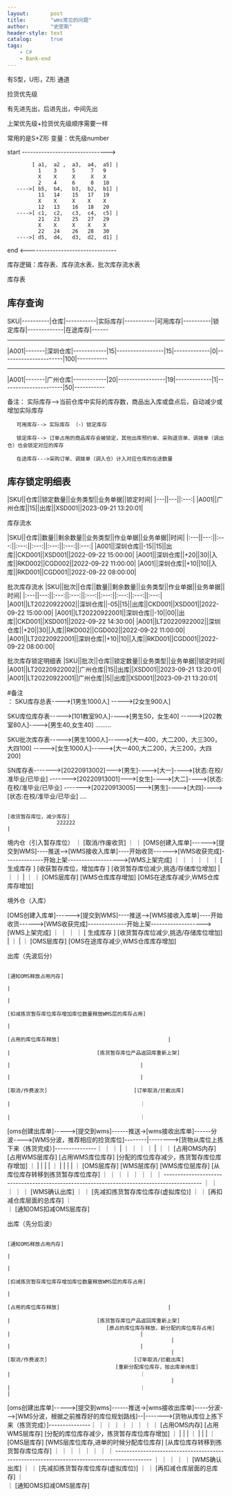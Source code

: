 ```yaml
---
layout:       post
title:        "wms常见的问题"
author:       "史密斯"
header-style: text
catalog:      true
tags:
    - C#
    - Bank-end
---
```


有S型，U形，Z形 通道

捡货优先级

有先进先出，后进先出，中间先出


上架优先级+捡货优先级顺序需要一样

常用的是S+Z形
变量：优先级number

start ------------------------------->

            [ a1,  a2 ,  a3,  a4,  a5] |
              1    3     5     7   9
              X    X     X     X   X
              2    4     6     8   10
       ---->[ b5,  b4,   b3,  b2,  b1] |
              11   14    15   17   19
              X    X     X    X    X
              12   13    16   18   20
       ---->[ c1,  c2,   c3,  c4,  c5] |
              21   23    25   27   29
              X    X     X    X    X
              22   24    26   28   30
       ---->[ d5,  d4,   d3,  d2,  d1] |
       
   end <--------------------------------


   
库存逻辑：库存表、库存流水表、批次库存流水表



库存表

库存查询
------

SKU|----------|仓库|-----------|实际库存|-----------|可用库存|----------|锁定库存|-------------|在途库存|------

---------------------------------------------------------------------------------------------------------

|A001|-------|深圳仓库|------------|15|-----------------|15|-------------|0|----------------------|100|-----------

---------------------------------------------------------------------------------------------------------

|A001|-------|广州仓库|------------|20|-----------------|19|-------------|1|----------------------|50|-----------

备注：  实际库存-->当前仓库中实际的库存数，商品出入库或盘点后，自动减少或增加实际库存


       可用库存--> 实际库存 （-）锁定库存

       锁定库存--> 订单占用的商品库存会被锁定，其他出库预约单、采购退货单、调拨单（调出仓）也会锁定对应的库存

       在途库存--->采购订单、调拨单（调入仓）计入对应仓库的在途数量








库存锁定明细表
-----------


|SKU||仓库||锁定数量||业务类型||业务单据||锁定时间|
|---||---||:---:|
|A001||广州仓库||15||出库||XSD001||2023-09-21 13:20:01|






库存流水

|SKU||仓库||数量||剩余数量||业务类型||作业单据||业务单据||时间|
|:---||---:||:---:||:---:||:---:||:---:||:---:||:---:|
|A001||深圳仓库||-15||15||出库||CKD001||XSD001||2022-09-22 15:00:00|
|A001||深圳仓库||+20||30||入库||RKD002||CGD002||2022-09-22 11:00:00|
|A001||深圳仓库||+10||10||入库||RKD001||CGD001||2022-09-22 08:00:00|




批次库存流水
|SKU||批次||仓库||数量||剩余数量||业务类型||作业单据||业务单据||时间|
|:---||---:||:---:||:---:||:---:||:---:||:---:||:---:||:---:|
|A001||LT20220922002||深圳仓库||-05||15||出库||CKD001||XSD001||2022-09-22 15:00:00|
|A001||LT20220922001||深圳仓库||-10||00||出库||CKD001||XSD001||2022-09-22 14:30:00|
|A001||LT20220922002||深圳仓库||+20||30||入库||RKD002||CGD002||2022-09-22 11:00:00|
|A001||LT20220922001||深圳仓库||+10||10||入库||RKD001||CGD001||2022-09-22 08:00:00|






批次库存锁定明细表
|SKU||批次||仓库||锁定数量||业务类型||业务单据||锁定时间|
|A001||LT20220922002||广州仓库||15||出库||XSD001||2023-09-21 13:20:01|
|A001||LT20220922001||广州仓库||5||出库||XSD001||2023-09-21 13:20:01|



  

#备注  
：
 SKU库存总表---->[1男生1000人]
          ----->[2女生900人] 

          

SKU库位库存表----->[101教室90人]---->[男生50，女生40]
           ----->[202教室80人]---->[男生40,女生40]
           .........


SKU批次库存表----->[男生1000人]----->[大一400，大二200，大三300，大四100]
           ----->[女生1000人]----->[大一400,大二200，大三200，大四200]



SN库存表------->[20220913002]--->[男生]---->[大一]---->[状态:在校/准毕业/已毕业]
   ------->[20220913001]--->[女生]---->[大二]---->[状态:在校/准毕业/已毕业]
   ------->[20220913005]--->[男生]---->[大四]---->[状态:在校/准毕业/已毕业]
   ....

       
                                                                                [收货暂存库位，减少库存]
                    222222                                                               |
境内仓（引入暂存库位）                                                                       ｜
                                                                                    [取消/作废收货] 
                                                                                          ｜
                                                                                          ｜ 
[OMS创建入库单]------>[提交到WMS]----推送-->[WMS接收入库单]----开始收货------>[WMS收获完成]--------------开始上架------------------->[WMS上架完成]
                ｜                                                           ｜                                                  ｜
                ｜                                                           ｜                                                  ｜
            [ 生成库存 ]                                            [收获暂存库位，增加库存 ]                                [收货暂存库位减少,挑选/存储库位增加]
                |                                                            ｜                                                  ｜
                |                                                            ｜                                                  ｜
            [OMS层库存]                                                 [WMS仓库库存增加]                                   [OMS在途库存减少,WMS仓库库存增加]








境外仓（入库）


[OMS创建入库单]------>[提交到WMS]----推送-->[WMS接收入库单]----开始收货------>[WMS收获完成]--------------开始上架------------------->[WMS上架完成]
                ｜                                                                                                               ｜
                ｜                                                                                                               ｜
            [ 生成库存 ]                                                                                            [收货暂存库位减少,挑选/存储库位增加]
                |                                                                                                                ｜
                |                                                                                                                ｜
            [OMS层库存]                                                                                             [OMS在途库存减少,WMS仓库库存增加]

















出库（先波后分）
                                                                                                                                              

                                                                                                                                          [通知OMS释放占用内存]
                                                                                                                                                |
                                                                                                                                                |
                                                                                                                     [扣减拣货暂存库位库存增加库位数量释放WMS层的库存占用]
                                                                                                                                                |
                                                                                            [占用的库位库存释放]                                   |
                                                                                                     |                            [拣货暂存库位产品返回库重新上架]
                                                                                                     |                                          |
                                                                                                     |                                          |
                                                                                                [取消/作费波次]                            [订单取消/拦截出库]
                                                                                                     |                                          ｜
                                                                                                     |                                          ｜                                 
[oms创建出库单]----->[提交到wms]------推送->[wms接收出库单]------分波---->[WMS分波，推荐相应的捡货库位]--------|-------->[货物从库位上拣下来（拣货完成）]---------------｜
     ｜                                        ｜                             |                                         ｜                                ｜
     ｜                                        ｜                             |                                         ｜                                ｜
[占用OMS内存]                              [占用WMS层库存]                 [占用WMS库位库存]                 [分配的库位库存减少，拣货暂存库位库存增加]              ｜
     |                                         |                             |                                          |                                ｜
     |                                         |                             |                                          |                                ｜
[OMS层库存]                                 [WMS层库存]                    [WMS库位层库存]                 [从库位库存转移到拣货暂存库位库存]                     ｜
                                                                                                                                                         ｜
                                                                                                                                                         ｜
                                                                                                                                                         ｜
                                                                                                                                                         ｜
                                                                                                                                                         ｜                                                                                                                                                                ｜
                                                                                                                                                         ｜
                                                               -------------------------------------------------------------------------------------------
                                                              ｜
                                                              ｜
                                                              ｜
                                                              ｜
                                                              ｜
                                                         [WMS确认出库]
                                                              ｜
                                                              ｜
                                                    [先减扣拣货暂存库位库存(虚拟库位)]
                                                              ｜
                                                              ｜
                                                     [再扣减仓库层面的总库存]
                                                              ｜     
                                                              ｜
                                                     [通知OMS扣减OMS层库存]






























出库（先分后波）
                                                                                                                                              

                                                                                                                                          [通知OMS释放占用内存]
                                                                                                                                                |
                                                                                                                                                |
                                                                                                                     [扣减拣货暂存库位库存增加库位数量释放WMS层的库存占用]
                                                                                                                                                |
                                                                                            [占用的库位库存释放]                                   |
                                                                                                     |                            [拣货暂存库位产品返回库重新上架]
                                    [原占的库位库存释放，新分配的库位库存占用]                              |                                          |
                                                         |                                           |                                          |
                                                         |                                       [取消/作费波次]                            [订单取消/拦截出库]
                                       [重新分配库位库存，按出库单纬度]                                   |                                          ｜
                                                         |                                           |                                          ｜                                                                         |                 
[oms创建出库单]----->[提交到wms]------推送->[wms接收出库单]-----分波--->[WMS分波，根据之前推荐好的库位规划路线]--|------->[货物从库位上拣下来（拣货完成）]---------------｜
     ｜                                        ｜                                                                       ｜                                ｜
     ｜                                        ｜                                                                       ｜                                ｜
[占用OMS内存]                              [占用WMS层库存]                                                 [分配的库位库存减少，拣货暂存库位库存增加]              ｜
     |                                         |                                                                        |                                ｜
     |                                         |                                                                        |                                ｜
[OMS层库存]                  [WMS层库位库存,进单的时候分配库位库存]                                           [从库位库存转移到拣货暂存库位库存]                     ｜
                                                                                                                                                         ｜
                                                                                                                                                         ｜
                                                                                                                                                         ｜
                                                                                                                                                         ｜
                                                                                                                                                         ｜                                                                                                                                                                ｜
                                                                                                                                                         ｜
                                                               -------------------------------------------------------------------------------------------
                                                              ｜
                                                              ｜
                                                              ｜
                                                              ｜
                                                              ｜
                                                         [WMS确认出库]
                                                              ｜
                                                              ｜
                                                    [先减扣拣货暂存库位库存(虚拟库位)]
                                                              ｜
                                                              ｜
                                                     [再扣减仓库层面的总库存]
                                                              ｜     
                                                              ｜
                                                     [通知OMS扣减OMS层库存]






  
